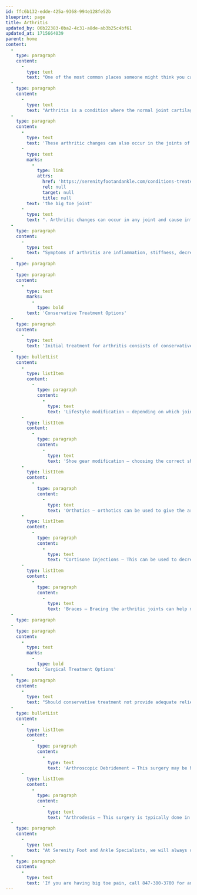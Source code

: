 ```yaml
---
id: ffc6b132-edde-425a-9368-994e128fe52b
blueprint: page
title: Arthritis
updated_by: 06b22383-0ba2-4c31-a8de-ab3b25c4bf61
updated_at: 1715664039
parent: home
content:
  -
    type: paragraph
    content:
      -
        type: text
        text: "One of the most common places someone might think you can get arthritis is in your knees, hips, or spine. However, believe it or not, you can actually get arthritis in your feet too!\_"
  -
    type: paragraph
    content:
      -
        type: text
        text: "Arthritis is a condition where the normal joint cartilage wears down, joint space narrows, and bone starts to rub on bone. Whereas, a non-arthritic joint, has good joint space, smooth cartilage that allows the joint to glide, and space between the two bone surfaces. When the bones of a joint start to grind on each other, this leads to pain caused by arthritis.\_"
  -
    type: paragraph
    content:
      -
        type: text
        text: 'These arthritic changes can also occur in the joints of the foot. One of the most common places it can occur in the feet is in '
      -
        type: text
        marks:
          -
            type: link
            attrs:
              href: 'https://serenityfootandankle.com/conditions-treated/big-toe-pain-hallux-rigidus/'
              rel: null
              target: null
              title: null
        text: 'the big toe joint'
      -
        type: text
        text: ". Arthritic changes can occur in any joint and cause inflammation.\_"
  -
    type: paragraph
    content:
      -
        type: text
        text: "Symptoms of arthritis are inflammation, stiffness, decrease in range of motion, and pain in a joint. Although there is no cure for arthritis, there are treatment options available to help alleviate the pain and relieve symptoms. With proper treatment, many people are able to manage pain and get back to the activities they love to do.\_"
  -
    type: paragraph
  -
    type: paragraph
    content:
      -
        type: text
        marks:
          -
            type: bold
        text: 'Conservative Treatment Options'
  -
    type: paragraph
    content:
      -
        type: text
        text: 'Initial treatment for arthritis consists of conservative treatment options which are available for patients to help decrease their pain. Some conservative treatment options include:'
  -
    type: bulletList
    content:
      -
        type: listItem
        content:
          -
            type: paragraph
            content:
              -
                type: text
                text: 'Lifestyle modification – depending on which joint in your foot has arthritis, you can modify your activities to take pressure off of the symptomatic joint'
      -
        type: listItem
        content:
          -
            type: paragraph
            content:
              -
                type: text
                text: 'Shoe gear modification – choosing the correct shoes for your foot type and pathology can help decrease your level of pain because your foot is being supported in the areas it needs'
      -
        type: listItem
        content:
          -
            type: paragraph
            content:
              -
                type: text
                text: 'Orthotics – orthotics can be used to give the arthritic joints the stability and support they need to decrease motion across the joint'
      -
        type: listItem
        content:
          -
            type: paragraph
            content:
              -
                type: text
                text: "Cortisone Injections – This can be used to decrease inflammation directly in the affected joint.\_"
      -
        type: listItem
        content:
          -
            type: paragraph
            content:
              -
                type: text
                text: 'Braces – Bracing the arthritic joints can help minimize the motion through the joints and help alleviate pain.'
  -
    type: paragraph
  -
    type: paragraph
    content:
      -
        type: text
        marks:
          -
            type: bold
        text: 'Surgical Treatment Options'
  -
    type: paragraph
    content:
      -
        type: text
        text: "Should conservative treatment not provide adequate relief, surgical treatment may be recommended.\_"
  -
    type: bulletList
    content:
      -
        type: listItem
        content:
          -
            type: paragraph
            content:
              -
                type: text
                text: 'Arthroscopic Debridement – This surgery may be helpful in the early stages of arthritis. Debridement (cleansing) is a procedure to remove loose cartilage, inflamed synovial tissue, and bone spurs from around the joint.'
      -
        type: listItem
        content:
          -
            type: paragraph
            content:
              -
                type: text
                text: "Arthrodesis – This surgery is typically done in later stages of arthritis. Arthrodesis fuses two bones together. The goal of the procedure is to reduce pain by eliminating motion across the joint. By removing the joint, the pain disappears.\_"
  -
    type: paragraph
    content:
      -
        type: text
        text: "At Serenity Foot and Ankle Specialists, we will always discuss all of your treatment options with you and come to a decision about treatment together.\_"
  -
    type: paragraph
    content:
      -
        type: text
        text: 'If you are having big toe pain, call 847-380-3700 for an appointment today!'
---
```

